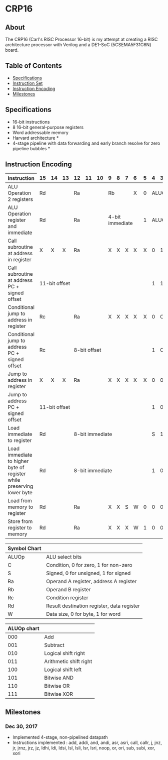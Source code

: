 # CRP16

## About

The CRP16 (Carl's RISC Processor 16-bit) is my attempt at creating a RISC architecture processor with Verilog and a DE1-SoC (5CSEMA5F31C6N) board.

## Table of Contents

* [Specifications](#specifications)
* [Instruction Set](#instruction-set)
* [Instruction Encoding](#instruction-encoding)
* [Milestones](#milestones)

## Specifications
- 16-bit instructions
- 8 16-bit general-purpose registers
- Word addressable memory
- Harvard architecture *
- 4-stage pipeline with data forwarding and early branch resolve for zero pipeline bubbles *

## Instruction Encoding

| Instruction <td colspan=1>**15** <td colspan=1>**14** <td colspan=1>**13** <td colspan=1>**12** <td colspan=1>**11** <td colspan=1>**10** <td colspan=1>**9** <td colspan=1>**8** <td colspan=1>**7** <td colspan=1>**6** <td colspan=1>**5** <td colspan=1>**4** <td colspan=1>**3** <td colspan=1>**2** <td colspan=1>**1** <td colspan=1>**0** |
| - |
| ALU Operation 2 registers <td colspan=3>Rd <td colspan=3>Ra <td colspan=3>Rb <td colspan=1>X <td colspan=1>0 <td colspan=3>ALUOp <td colspan=1>1 <td colspan=1>1 |
| ALU Operation register and immediate <td colspan=3>Rd <td colspan=3>Ra <td colspan=4>4-bit immediate <td colspan=1>1 <td colspan=3>ALUOp <td colspan=1>1 <td colspan=1>1 |
| Call subroutine at address in register <td colspan=1>X <td colspan=1>X <td colspan=1>X <td colspan=3>Ra <td colspan=1>X <td colspan=1>X <td colspan=1>X <td colspan=1>X <td colspan=1>X <td colspan=1>0 <td colspan=1>1 <td colspan=1>0 <td colspan=1>1 <td colspan=1>0 |
| Call subroutine at address PC + signed offset <td colspan=11>11-bit offset <td colspan=1>1 <td colspan=1>1 <td colspan=1>0 <td colspan=1>1 <td colspan=1>0 |
| Conditional jump to address in register <td colspan=3>Rc <td colspan=3>Ra <td colspan=1>X <td colspan=1>X <td colspan=1>X <td colspan=1>X <td colspan=1>X <td colspan=1>0 <td colspan=1>C <td colspan=1>1 <td colspan=1>1 <td colspan=1>0 |
| Conditional jump to address PC + signed offset <td colspan=3>Rc <td colspan=8>8-bit offset <td colspan=1>1 <td colspan=1>C <td colspan=1>1 <td colspan=1>1 <td colspan=1>0 |
| Jump to address in register <td colspan=1>X <td colspan=1>X <td colspan=1>X <td colspan=3>Ra <td colspan=1>X <td colspan=1>X <td colspan=1>X <td colspan=1>X <td colspan=1>X <td colspan=1>0 <td colspan=1>0 <td colspan=1>0 <td colspan=1>1 <td colspan=1>0 |
| Jump to address PC + signed offset <td colspan=11>11-bit offset <td colspan=1>1 <td colspan=1>0 <td colspan=1>0 <td colspan=1>1 <td colspan=1>0 |
| Load immediate to register <td colspan=3>Rd <td colspan=8>8-bit immediate <td colspan=1>S <td colspan=1>1 <td colspan=1>0 <td colspan=1>0 <td colspan=1>1 |
| Load immediate to higher byte of register while preserving lower byte <td colspan=3>Rd <td colspan=8>8-bit immediate <td colspan=1>1 <td colspan=1>0 <td colspan=1>0 <td colspan=1>0 <td colspan=1>1 |
| Load from memory to register <td colspan=3>Rd <td colspan=3>Ra <td colspan=1>X <td colspan=1>X <td colspan=1>S <td colspan=1>W <td colspan=1>0 <td colspan=1>0 <td colspan=1>0 <td colspan=1>0 <td colspan=1>0 <td colspan=1>1 |
| Store from register to memory <td colspan=3>Rd <td colspan=3>Ra <td colspan=1>X <td colspan=1>X <td colspan=1>X <td colspan=1>W <td colspan=1>1 <td colspan=1>0 <td colspan=1>0 <td colspan=1>0 <td colspan=1>0 <td colspan=1>1 |
  
| Symbol Chart | |
| - | - |
| ALUOp | ALU select bits |
| C | Condition, 0 for zero, 1 for non-zero |
| S | Signed, 0 for unsigned, 1 for signed |
| Ra | Operand A register, address A register |
| Rb | Operand B register |
| Rc | Condition register |
| Rd | Result destination register, data register |
| W | Data size, 0 for byte, 1 for word |

| ALUOp chart | |
| - | - |
| 000 | Add |
| 001 | Subtract |
| 010 | Logical shift right |
| 011 | Arithmetic shift right |
| 100 | Logical shift left |
| 101 | Bitwise AND |
| 110 | Bitwise OR | 
| 111 | Bitwise XOR |


## Milestones

### Dec 30, 2017
  - Implemented 4-stage, non-pipelined datapath
  - Instructions implemented : add, addi, and, andi, asr, asri, call, callr, j, jnz, jr, jrnz, jrz, jz, ldhi, ldi, ldsi, lsl, lsli, lsr, lsri, noop, or, ori, sub, subi, xor, xori

